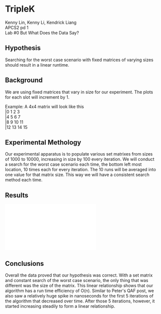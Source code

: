 # TripleK

Kenny Lin, Kenny Li, Kendrick Liang  
APCS2 pd 1  
Lab #0 But What Does the Data Say?  

## Hypothesis
Searching for the worst case scenario with fixed matrices of varying sizes should result in a linear runtime. 

## Background 
We are using fixed matrices that vary in size for our experiment. The plots for each slot will increment by 1.

Example: A 4x4 matrix will look like this   
|0  1  2  3    
|4  5  6  7   
|8  9  10 11  
|12 13 14 15  

## Experimental Methology
Our experimental apparatus is to populate various set matrixes from sizes of 1000 to 10000, increasing in size by 100 every iteration. We will conduct a search for the worst case scenario each time, the bottom left most location, 10 times each for every iteration. The 10 runs will be averaged into one value for that matrix size. This way we will have a consistent search method each time. 

## Results 
![Data](data.pdf)  

## Conclusions 
Overall the data proved that our hypothesis was correct. With a set matrix and constant search of the worst case scenario, the only thing that was different was the size of the matrix. This linear relationship shows that our algorithm has a run time efficiency of O(n). Similar to Peter's QAF post, we also saw a relatively huge spike in nanoseconds for the first 5 iterations of the algorithm that decreased over time. After those 5 iterations, however, it started increasing steadily to form a linear relationship.

